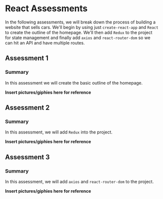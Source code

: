 # React Assessments

In the following assessments, we will break down the process of building a website that sells cars. We'll begin by using just `create-react-app` and `React` to create the outline of the homepage. We'll then add `Redux` to the project for state management and finally add `axios` and `react-router-dom` so we can hit an API and have multiple routes.

## Assessment 1

### Summary

In this assessment we will create the basic outline of the homepage.

<b> Insert pictures/giphies here for reference </b>

## Assessment 2

### Summary

In this assessment, we will add `Redux` into the project.

<b> Insert pictures/giphies here for reference </b>

## Assessment 3

### Summary

In this assessment, we will add `axios` and `react-router-dom` to the project.

<b> Insert pictures/giphies here for reference </b>